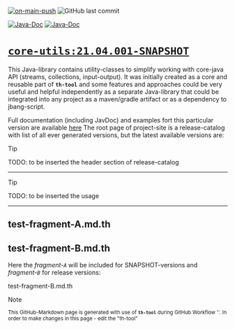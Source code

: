 [![on-main-push](https://github.com/krm-demo/core-utils/actions/workflows/on-main-push.yml/badge.svg)](https://github.com/krm-demo/core-utils/actions/workflows/on-main-push.yml)
![GitHub last commit](https://img.shields.io/github/last-commit/krm-demo/core-utils)

[![Java-Doc](https://img.shields.io/badge/GH--Pages-core--utils.x.y.z-blue)](https://krm-demo.github.io/core-utils/)
[![Java-Doc](https://img.shields.io/badge/GH--Pages-core--utils.x.y.z.SNAPSHOT-blue)](https://krm-demo.github.io/core-utils/)

# <u>`core-utils:21.04.001-SNAPSHOT`</u>

This Java-library contains utility-classes to simplify working with core-java API (streams, collections, input-output).
It was initially created as a core and reusable part of **`th-tool`** and some features and approaches could be
very useful and helpful independently as a separate Java-library that could be integrated into any project
as a maven/gradle artifact or as a dependency to jbang-script.

Full documentation (including JavDoc) and examples fort this particular version are available [here]()
The root page of project-site is a release-catalog with list of all ever generated versions,
but the latest available versions are:
> [!TIP]
> TODO: to be inserted the header section of  release-catalog

---

> [!TIP]
> TODO: to be inserted the usage

---
 test-fragment-A.md.th 
---
 test-fragment-B.md.th 
---

Here the _fragment-`A`_ will be included for SNAPSHOT-versions and _fragment-`B`_ for release versions:

  
 test-fragment-B.md.th 

> [!NOTE]
> <small>This GitHub-Markdown page is generated with use of **`th-tool`** during GitHub Workflow ''.
> In order to make changes in this page - edit the "th-tool"</small>

